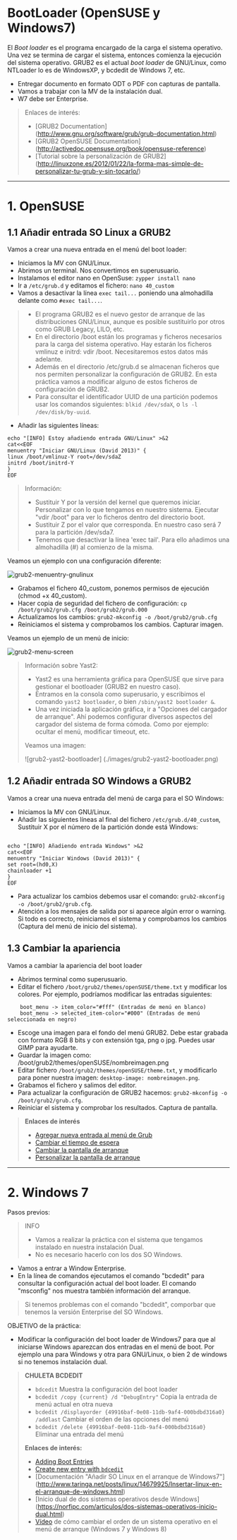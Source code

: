 
# BootLoader (OpenSUSE y Windows7)

El *Boot loader* es el programa encargado de la carga el sistema operativo.
Una vez se termina de cargar el sistema, entonces comienza la ejecución del sistema operativo.
GRUB2 es el actual *boot loader* de GNU/Linux, como NTLoader lo es de WindowsXP, y bcdedit de Windows 7, etc.

* Entregar documento en formato ODT o PDF con capturas de pantalla.
* Vamos a trabajar con la MV de la instalación dual.
* W7 debe ser Enterprise.

>
> Enlaces de interés:
> * [GRUB2 Documentation] (http://www.gnu.org/software/grub/grub-documentation.html)
> * [GRUB2 OpenSUSE Documentation] (http://activedoc.opensuse.org/book/opensuse-reference)
> * [Tutorial sobre la personalización de GRUB2] (http://linuxzone.es/2012/01/22/la-forma-mas-simple-de-personalizar-tu-grub-y-sin-tocarlo/)

---

# 1. OpenSUSE

## 1.1 Añadir entrada SO Linux a GRUB2
Vamos a crear una nueva entrada en el menú del boot loader:
* Iniciamos la MV con GNU/Linux.
* Abrimos un terminal. Nos convertimos en superusuario.
* Instalamos el editor nano en OpenSuse: `zypper install nano`
* Ir a `/etc/grub.d` y editamos el fichero: `nano 40_custom`
* Vamos a desactivar la línea `exec tail...` poniendo una almohadilla delante como `#exec tail...`.

> * El programa GRUB2 es el nuevo gestor de arranque de las distribuciones GNU/Linux, aunque es posible sustituirlo por otros como GRUB Legacy, LILO, etc.
> * En el directorio /boot están los programas y ficheros necesarios para la carga del sistema operativo. Hay estarán los ficheros vmlinuz e initrd: vdir /boot. Necesitaremos estos datos más adelante.
> * Además en el directorio /etc/grub.d se almacenan ficheros que nos permiten personalizar la configuración de GRUB2. En esta práctica vamos a modificar alguno de estos ficheros de configuración de GRUB2.
> * Para consultar el identificador UUID de una partición podemos usar los comandos siguientes: `blkid /dev/sdaX`, o `ls -l /dev/disk/by-uuid`.

* Añadir las siguientes líneas:
```
echo "[INFO] Estoy añadiendo entrada GNU/Linux" >&2
cat<<EOF
menuentry "Iniciar GNU/Linux (David 2013)" {
linux /boot/vmlinuz-Y root=/dev/sdaZ
initrd /boot/initrd-Y
}
EOF
```

> Información:
> * Sustituir Y por la versión del kernel que queremos iniciar. Personalizar con lo que tengamos en nuestro sistema. Ejecutar "vdir /boot" para ver lo ficheros dentro del directorio boot.
> * Sustituir Z por el valor que corresponda. En nuestro caso será 7 para la partición /dev/sda7.
> * Tenemos que desactivar la línea 'exec tail'. Para ello añadimos una almohadilla (#) al comienzo de la misma.

Veamos un ejemplo con una configuración diferente:

![grub2-menuentry-gnulinux](./images/grub2-menuentry-gnulinux.png)

* Grabamos el fichero 40_custom, ponemos permisos de ejecución (chmod +x 40_custom).
* Hacer copia de seguridad del fichero de configuración: `cp /boot/grub2/grub.cfg /boot/grub2/grub.000`
* Actualizamos los cambios: `grub2-mkconfig -o /boot/grub2/grub.cfg`
* Reiniciamos el sistema y comprobamos los cambios. Capturar imagen.

Veamos un ejemplo de un menú de inicio:

![grub2-menu-screen](./images/grub2-menu-screen.png)

> Información sobre Yast2:
> * Yast2 es una herramienta gráfica para OpenSUSE que sirve para gestionar el bootloader (GRUB2 en nuestro caso).
> * Entramos en la consola como superusario, y escribimos el comando `yast2 bootloader`, o bien `/sbin/yast2 bootloader &`.
> * Una vez iniciada la aplicación gráfica, ir a "Opciones del cargador de arranque". Ahí podemos configurar diversos aspectos del cargador del sistema de forma cómoda. Como por ejemplo: ocultar el menú, modificar timeout, etc.
>
> Veamos una imagen:
>
> ![grub2-yast2-bootloader] (./images/grub2-yast2-bootloader.png)
>

## 1.2 Añadir entrada SO Windows a GRUB2

Vamos a crear una nueva entrada del menú de carga para el SO Windows:
* Iniciamos la MV con GNU/Linux.
* Añadir las siguientes líneas al final del fichero `/etc/grub.d/40_custom`,
Sustituir X por el número de la partición donde está Windows:
```

echo "[INFO] Añadiendo entrada Windows" >&2
cat<<EOF
menuentry "Iniciar Windows (David 2013)" {
set root=(hd0,X)
chainloader +1
}
EOF
```

* Para actualizar los cambios debemos usar el comando: `grub2-mkconfig -o /boot/grub2/grub.cfg`.
* Atención a los mensajes de salida por si aparece algún error o warning.
Si todo es correcto, reiniciamos el sistema y comprobamos los cambios (Captura del menú de inicio del sistema).

## 1.3 Cambiar la apariencia

Vamos a cambiar la apariencia del boot loader
* Abrimos terminal como superusuario.
* Editar el fichero `/boot/grub2/themes/openSUSE/theme.txt` y modificar los colores. Por ejemplo, podríamos modificar las entradas siguientes:

```
    boot_menu -> item_color="#fff" (Entradas de menú en blanco)
    boot_menu -> selected_item-color="#000" (Entradas de menú seleccionada en negro)
```

* Escoge una imagen para el fondo del menú GRUB2. Debe estar grabada con formato RGB 8 bits y con extensión tga, png o jpg. Puedes usar GIMP para ayudarte.
* Guardar la imagen como: /boot/grub2/themes/openSUSE/nombreimagen.png
* Editar fichero `/boot/grub2/themes/openSUSE/theme.txt`, y modificarlo para poner nuestra imagen: `desktop-image: nombreimagen.png`.
* Grabamos el fichero y salimos del editor.
* Para actualizar la configuración de GRUB2 hacemos: `grub2-mkconfig -o /boot/grub2/grub.cfg`.
* Reiniciar el sistema y comprobar los resultados. Captura de pantalla.

> **Enlaces de interés**
>
> * [Agregar nueva entrada al menú de Grub](https://es.opensuse.org/SDB:C%C3%93MO_Agregar_nueva_entrada_de_men%C3%BA_Grub)
> * [Cambiar el tiempo de espera](https://es.opensuse.org/SDB:C%C3%93MO_Cambiar_la_opci%C3%B3n_y_el_tiempo_de_espera_por_defecto_en_GRUB)
> * [Cambiar la pantalla de arranque](https://es.opensuse.org/SDB:C%C3%93MO_Cambiar_la_pantalla_de_arranque_de_Grub)
> * [Personalizar la pantalla de arranque](https://es.opensuse.org/SDB:C%C3%93MO_Personalizar_la_pantalla_de_arranque)
>

---

# 2. Windows 7

Pasos previos:
> INFO
>
> * Vamos a realizar la práctica con el sistema que tengamos instalado en nuestra instalación Dual.
> * No es necesario hacerlo con los dos SO Windows.

* Vamos a entrar a Window Enterprise.
* En la línea de comandos ejecutamos el comando "bcdedit" para consultar la configuración actual del boot loader. El comando "msconfig" nos muestra también información del arranque.

> Si tenemos problemas con el comando "bcdedit", comporbar que tenemos la versión Enterprise del SO Windows.

OBJETIVO de la práctica:
* Modificar la configuración del boot loader de Windows7 para que al iniciarse Windows aparezcan dos entradas en el menú de boot. Por ejemplo una para Windows y otra para GNU/Linux, o bien 2 de windows si no tenemos instalación dual.

> **CHULETA BCDEDIT**
> * `bdcedit` Muestra la configuración del boot loader
> * `bcdedit /copy {current} /d "DebugEntry"` Copia la entrada de menú actual en otra nueva
> * `bcdedit /displayorder {49916baf-0e08-11db-9af4-000bdbd316a0} /addlast` Cambiar el orden de las opciones del menú
> * `bcdedit /delete {49916baf-0e08-11db-9af4-000bdbd316a0}` Eliminar una entrada del menú
>
> **Enlaces de interés:**
> * [Adding Boot Entries](https://msdn.microsoft.com/en-us/library/windows/hardware/ff541231%28v=vs.85%29.aspx)
> * [Create new entry with `bdcedit`](http://superuser.com/questions/511582/how-to-use-bcdedit-to-dual-boot-windows-installations)
> * [Documentación "Añadir SO Linux en el arranque de Windows7"] (http://www.taringa.net/posts/linux/14679925/Insertar-linux-en-el-arranque-de-windows.html)
> * [Inicio dual de dos sistemas operativos desde Windows] (https://norfipc.com/articulos/dos-sistemas-operativos-inicio-dual.html)
> * [Vídeo](https://youtu.be/t1x_ibu9BLE) de cómo cambiar el orden de un sistema operativo en el menú de arranque (Windows 7 y Windows 8)
